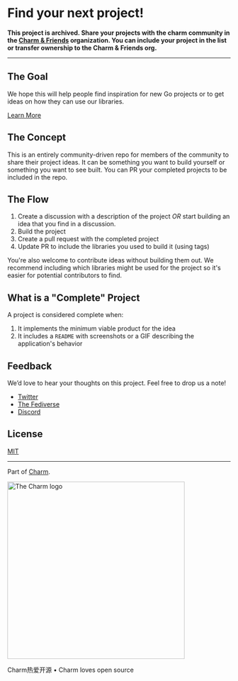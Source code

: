 # Find your next project!

**This project is archived. Share your projects with the charm community in the 
[Charm & Friends](https://github.com/charm-and-friends/charm-in-the-wild) organization. 
You can include your project in the list or transfer ownership to the Charm & Friends org.**

***

## The Goal

We hope this will help people find inspiration for new Go projects or to get
ideas on how they can use our libraries.

[Learn More](https://youtu.be/raez6ELTojw)

## The Concept

This is an entirely community-driven repo for members of the community to share
their project ideas. It can be something you want to build yourself or
something you want to see built. You can PR your completed projects to be
included in the repo. 

## The Flow

1. Create a discussion with a description of the project *OR* start building an
   idea that you find in a discussion.
2. Build the project
3. Create a pull request with the completed project
4. Update PR to include the libraries you used to build it (using tags)

You're also welcome to contribute ideas without building them out. We
recommend including which libraries might be used for the project so it's
easier for potential contributors to find.

## What is a "Complete" Project

A project is considered complete when:
1. It implements the minimum viable product for the idea
2. It includes a `README` with screenshots or a GIF describing the
   application's behavior

## Feedback

We’d love to hear your thoughts on this project. Feel free to drop us a note!

* [Twitter](https://twitter.com/charmcli)
* [The Fediverse](https://mastodon.technology/@charm)
* [Discord](https://charm.sh/chat)

## License

[MIT](https://github.com/charmbracelet/skate/raw/main/LICENSE)

***

Part of [Charm](https://charm.sh).

<a href="https://charm.sh/"><img alt="The Charm logo" src="https://stuff.charm.sh/charm-badge.jpg" width="400"></a>

Charm热爱开源 • Charm loves open source
